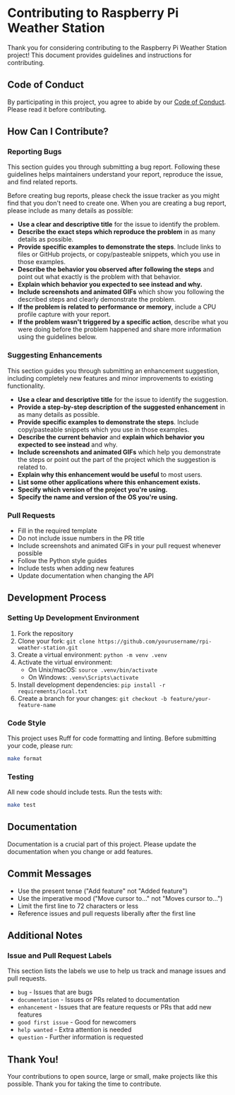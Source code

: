 # Contributing to Raspberry Pi Weather Station

Thank you for considering contributing to the Raspberry Pi Weather Station project! This document provides guidelines and instructions for contributing.

## Code of Conduct

By participating in this project, you agree to abide by our [Code of Conduct](CODE_OF_CONDUCT.md). Please read it before contributing.

## How Can I Contribute?

### Reporting Bugs

This section guides you through submitting a bug report. Following these guidelines helps maintainers understand your report, reproduce the issue, and find related reports.

Before creating bug reports, please check the issue tracker as you might find that you don't need to create one. When you are creating a bug report, please include as many details as possible:

* **Use a clear and descriptive title** for the issue to identify the problem.
* **Describe the exact steps which reproduce the problem** in as many details as possible.
* **Provide specific examples to demonstrate the steps**. Include links to files or GitHub projects, or copy/pasteable snippets, which you use in those examples.
* **Describe the behavior you observed after following the steps** and point out what exactly is the problem with that behavior.
* **Explain which behavior you expected to see instead and why.**
* **Include screenshots and animated GIFs** which show you following the described steps and clearly demonstrate the problem.
* **If the problem is related to performance or memory**, include a CPU profile capture with your report.
* **If the problem wasn't triggered by a specific action**, describe what you were doing before the problem happened and share more information using the guidelines below.

### Suggesting Enhancements

This section guides you through submitting an enhancement suggestion, including completely new features and minor improvements to existing functionality.

* **Use a clear and descriptive title** for the issue to identify the suggestion.
* **Provide a step-by-step description of the suggested enhancement** in as many details as possible.
* **Provide specific examples to demonstrate the steps**. Include copy/pasteable snippets which you use in those examples.
* **Describe the current behavior** and **explain which behavior you expected to see instead** and why.
* **Include screenshots and animated GIFs** which help you demonstrate the steps or point out the part of the project which the suggestion is related to.
* **Explain why this enhancement would be useful** to most users.
* **List some other applications where this enhancement exists.**
* **Specify which version of the project you're using.**
* **Specify the name and version of the OS you're using.**

### Pull Requests

* Fill in the required template
* Do not include issue numbers in the PR title
* Include screenshots and animated GIFs in your pull request whenever possible
* Follow the Python style guides
* Include tests when adding new features
* Update documentation when changing the API

## Development Process

### Setting Up Development Environment

1. Fork the repository
2. Clone your fork: `git clone https://github.com/yourusername/rpi-weather-station.git`
3. Create a virtual environment: `python -m venv .venv`
4. Activate the virtual environment:
   * On Unix/macOS: `source .venv/bin/activate`
   * On Windows: `.venv\Scripts\activate`
5. Install development dependencies: `pip install -r requirements/local.txt`
6. Create a branch for your changes: `git checkout -b feature/your-feature-name`

### Code Style

This project uses Ruff for code formatting and linting. Before submitting your code, please run:

```bash
make format
```

### Testing

All new code should include tests. Run the tests with:

```bash
make test
```

## Documentation

Documentation is a crucial part of this project. Please update the documentation when you change or add features.

## Commit Messages

* Use the present tense ("Add feature" not "Added feature")
* Use the imperative mood ("Move cursor to..." not "Moves cursor to...")
* Limit the first line to 72 characters or less
* Reference issues and pull requests liberally after the first line

## Additional Notes

### Issue and Pull Request Labels

This section lists the labels we use to help us track and manage issues and pull requests.

* `bug` - Issues that are bugs
* `documentation` - Issues or PRs related to documentation
* `enhancement` - Issues that are feature requests or PRs that add new features
* `good first issue` - Good for newcomers
* `help wanted` - Extra attention is needed
* `question` - Further information is requested

## Thank You!

Your contributions to open source, large or small, make projects like this possible. Thank you for taking the time to contribute.